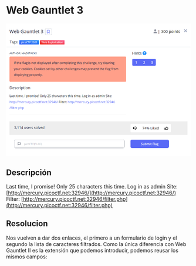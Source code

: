# Web Gauntlet 3
![Descripcion del CTF](img/description.png)

## Descripción
Last time, I promise! Only 25 characters this time. Log in as admin Site: [http://mercury.picoctf.net:32946/](http://mercury.picoctf.net:32946/) Filter: [http://mercury.picoctf.net:32946/filter.php](http://mercury.picoctf.net:32946/filter.php)

## Resolucion
Nos vuelven a dar dos enlaces, el primero a un formulario de login y el segundo la lista de caracteres filtrados. Como la única diferencia con Web Gauntlet II es la extensión que podemos introducir, podemos reusar los mismos campos:

